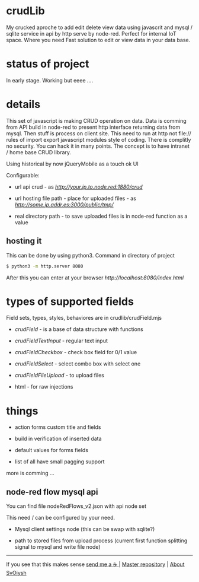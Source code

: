 # crudLib

My crucked aproche to add edit delete view data using javascrit and mysql / sqlite service in api by http serve by node-red. Perfect for internal IoT space. Where you need Fast solution to edit or view data in your data base.

# status of project

In early stage. Working but eeee ....



# details

This set of javascript is making CRUD operation on data.
Data is comming from API build in node-red to present http interface returning data from mysql.
Then stuff is process on client site. This need to run at http not file:// rules of import export javascript modules style of coding. There is complitly no security. You can hack it in many points. The concept is to have intranet / home base CRUD library.

Using historical by now jQueryMobile as a touch ok UI

Configurable:

* url api crud - as *http://your.ip.to.node.red:1880/crud*

* url hosting file path - place for uploaded files - as *http://some.ip.addr.es:3000/public/tmp/*

*  real directory path - to save uploaded files is in node-red function as a value

## hosting it

This can be done by using python3. Command in directory of project

```bash
$ python3 -m http.server 8080
```

After this you can enter at your browser *http://localhost:8080/index.html*

# types of supported fields

Field sets, types, styles, behaviores are in crudlib/crudField.mjs

* *crudField* - is a base of data structure with functions

* *crudFieldTextInput* - regular text input

* *crudFieldCheckbox* - check box field for 0/1 value

* *crudFieldSelect* - select combo box with select one

* *crudFieldFileUpload* - to upload files

* html - for raw injections

# things

* action forms custom title and fields

* build in verification of inserted data

* default values for forms fields

* list of all have small pagging support

more is comming ...

## node-red flow mysql api

You can find file nodeRedFlows_v2.json with api node set

This need / can be configured by your need. 

- Mysql client settings node (this can be swap with sqlite?)

- path to stored files from upload process (current first function splitting signal to mysql and write file node)

---

If you see that this makes sense [ send me a ☕ ](https://ko-fi.com/B0B0DFYGS) | [Master repository](https://github.com/yOyOeK1/oiyshTerminal) | [About SvOiysh](https://www.youtube.com/@svoiysh)
